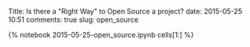 Title: Is there a "Right Way" to Open Source a project?
date:  2015-05-25 10:51
comments: true
slug: open_source

{% notebook 2015-05-25-open_source.ipynb cells[1:] %}
